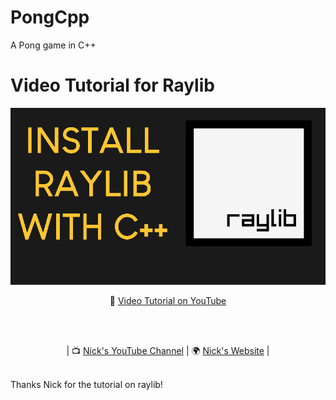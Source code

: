 # PongCpp
A Pong game in C++

# Video Tutorial for Raylib

<p align="center">
  <img src="preview.jpg" alt="" width="800">
</p>

<p align="center">
🎥 <a href="https://www.youtube.com/watch?v=PaAcVk5jUd8">Video Tutorial on YouTube</a>
</p>

<br>
<br>
<p align="center">
| 📺 <a href="https://www.youtube.com/channel/UC3ivOTE5EgpmF2DHLBmWIWg">Nick's YouTube Channel</a>
| 🌍 <a href="https://www.programmingwithnick.com">Nick's Website</a> | <br>
</p>
<br>
Thanks Nick for the tutorial on raylib!
